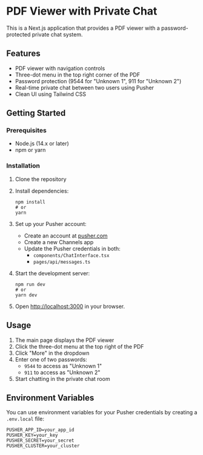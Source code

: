 # PDF Viewer with Private Chat

This is a Next.js application that provides a PDF viewer with a password-protected private chat system.

## Features

- PDF viewer with navigation controls
- Three-dot menu in the top right corner of the PDF
- Password protection (9544 for "Unknown 1", 911 for "Unknown 2")
- Real-time private chat between two users using Pusher
- Clean UI using Tailwind CSS

## Getting Started

### Prerequisites

- Node.js (14.x or later)
- npm or yarn

### Installation

1. Clone the repository
2. Install dependencies:
   ```
   npm install
   # or
   yarn
   ```

3. Set up your Pusher account:
   - Create an account at [pusher.com](https://pusher.com)
   - Create a new Channels app
   - Update the Pusher credentials in both:
     - `components/ChatInterface.tsx`
     - `pages/api/messages.ts`

4. Start the development server:
   ```
   npm run dev
   # or
   yarn dev
   ```

5. Open [http://localhost:3000](http://localhost:3000) in your browser.

## Usage

1. The main page displays the PDF viewer
2. Click the three-dot menu at the top right of the PDF
3. Click "More" in the dropdown
4. Enter one of two passwords:
   - `9544` to access as "Unknown 1"
   - `911` to access as "Unknown 2"
5. Start chatting in the private chat room

## Environment Variables

You can use environment variables for your Pusher credentials by creating a `.env.local` file:

```
PUSHER_APP_ID=your_app_id
PUSHER_KEY=your_key
PUSHER_SECRET=your_secret
PUSHER_CLUSTER=your_cluster
``` 